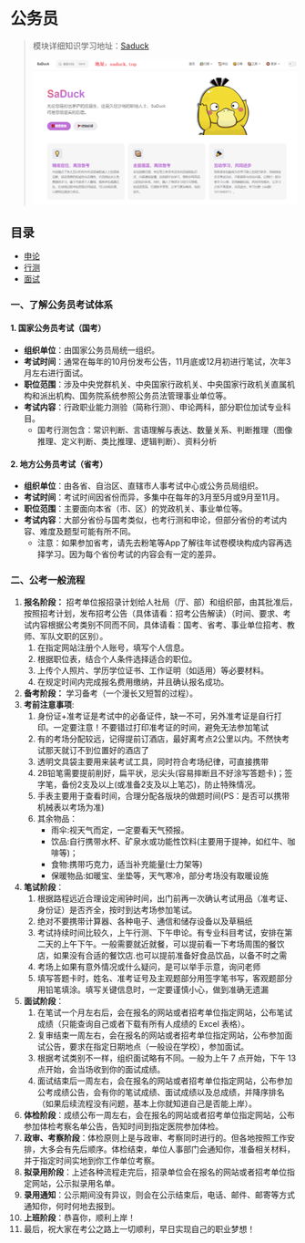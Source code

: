 # 公务员

> 模块详细知识学习地址：[Saduck](https://saduck.top)
>
> ![](saduck.png)

## 目录

* [申论](申论)
* [行测](行测)
* [面试](面试)

### 一、了解公务员考试体系

#### 1. 国家公务员考试（国考）
- **组织单位**：由国家公务员局统一组织。
- **考试时间**：通常在每年的10月份发布公告，11月底或12月初进行笔试，次年3月左右进行面试。
- **职位范围**：涉及中央党群机关、中央国家行政机关、中央国家行政机关直属机构和派出机构、国务院系统参照公务员法管理事业单位等。
- **考试内容**：行政职业能力测验（简称行测）、申论两科，部分职位加试专业科目。
  - 国考行测包含：‌常识判断、‌言语理解与表达、‌数量关系、‌判断推理（图像推理、定义判断、类比推理、逻辑判断）、‌资料分析
#### 2. 地方公务员考试（省考）
- **组织单位**：由各省、自治区、直辖市人事考试中心或公务员局组织。
- **考试时间**：考试时间因省份而异，多集中在每年的3月至5月或9月至11月。
- **职位范围**：主要面向本省（市、区）的党政机关、事业单位等。
- **考试内容**：大部分省份与国考类似，也考行测和申论，但部分省份的考试内容、难度及题型可能有所不同。
  - 注意：如果参加省考，请先去粉笔等App了解往年试卷模块构成内容再选择学习。因为每个省份考试的内容会有一定的差异。
### 二、公考一般流程
1. **报名阶段：** 招考单位报招录计划给人社局（厅、部）和组织部，由其批准后，按照招考计划，发布招考公告（具体请看：招考公告解读）（时间、要求、考试内容根据公考类别不同而不同，具体请看：国考、省考、事业单位招考、教师、军队文职的区别）。
   1. 在指定网站注册个人账号，填写个人信息。
   2. 根据职位表，结合个人条件选择适合的职位。
   3. 上传个人照片、学历学位证书、工作证明（如适用）等必要材料。
   4. 在规定时间内完成报名费用缴纳，并且确认报名成功。
2. **备考阶段：** 学习备考（一个漫长又短暂的过程）。
3. **考前注意事项**:
   1. 身份证+准考证是考试中的必备证件，缺一不可，另外准考证是自行打印。一定要注意！不要错过打印准考证的时间，避免无法参加笔试
   2. 有的考场分配较远，记得提前订酒店，最好离考点2公里以内。不然快考试那天就订不到位置好的酒店了
   3. 透明文具袋主要用来装考试工具，同时符合考场纪律，可直接携带
   4. 2B铅笔需要提前削好，扁平状，忌尖头(容易摔断且不好涂写答题卡)；签字笔，备份2支及以上(或准备2支及以上笔芯)，防止特殊情况。
   5. 手表主要用于查看时间，合理分配各版块的做题时间(PS：是否可以携带机械表以考场为准)
   6. 其余物品：
      - 雨伞:视天气而定，一定要看天气预报。
      - 饮品:自行携带水杯、矿泉水或功能性饮料(主要用于提神，如红牛、咖啡等)；
      - 食物:携带巧克力，适当补充能量(士力架等)
      - 保暖物品:如暖宝、坐垫等，天气寒冷，部分考场没有取暖设施
4. **笔试阶段**：
   1. 根据路程远近合理设定闹钟时间，出门前再一次确认考试用品（准考证、身份证）是否齐全，按时到达考场参加笔试。
   2. 绝对不要携带计算器、各种电子、通信和储存设备以及草稿纸
   3. 考试持续时间比较久，上午行测、下午申论。有专业科目考试，安排在第二天的上午下午。一般需要就近就餐，可以提前看一下考场周围的餐饮店，如果没有合适的餐饮店.也可以提前准备好食品饮品，以备不时之需
   4. 考场上如果有意外情况或什么疑问，是可以举手示意，询问老师
   5. 填写答题卡时，姓名、准考证号及主观题部分用签字笔书写，客观题部分用铅笔填涂。填写关键信息时，一定要谨慎小心，做到准确无遗漏
5. **面试阶段**：
   1. 在笔试一个月左右后，会在报名的网站或者招考单位指定网站，公布笔试成绩（只能查询自己或者下载有所有人成绩的 Excel 表格）。
   2. 复审结束一周左右，会在报名的网站或者招考单位指定网站，公布参加面试公告，要求在指定日期地点（一般设在学校），参加面试。
   3. 根据考试类别不一样，组织面试略有不同。一般为上午 7 点开始，下午 13 点开始，会当场收到你的面试成绩。
   4. 面试结束后一周左右，会在报名的网站或者招考单位指定网站，公布参加公考成绩公告，会有你的笔试成绩、面试成绩以及总成绩，并降序排名（如果后续流程没有问题，基本上你就知道自己是否能上岸）。
6. **体检阶段**：成绩公布一周左右，会在报名的网站或者招考单位指定网站，公布参加体检考察名单公告，告知时间到指定医院参加体检。
7. **政审、考察阶段**：体检原则上是与政审、考察同时进行的。但各地按照工作安排，大多会有先后顺序。体检结束，单位人事部门会通知你，准备相关材料，并于指定时间实地到你工作单位考察。
8. **拟录用阶段**：上述各种流程走完后，招录单位会在报名的网站或者招考单位指定网站，公示拟录用名单。
9. **录用通知**：公示期间没有异议，则会在公示结束后，电话、邮件、邮寄等方式通知你，何时何地去报到。
10. **上班阶段**：恭喜你，顺利上岸！
11. 最后，祝大家在考公之路上一切顺利，早日实现自己的职业梦想！



